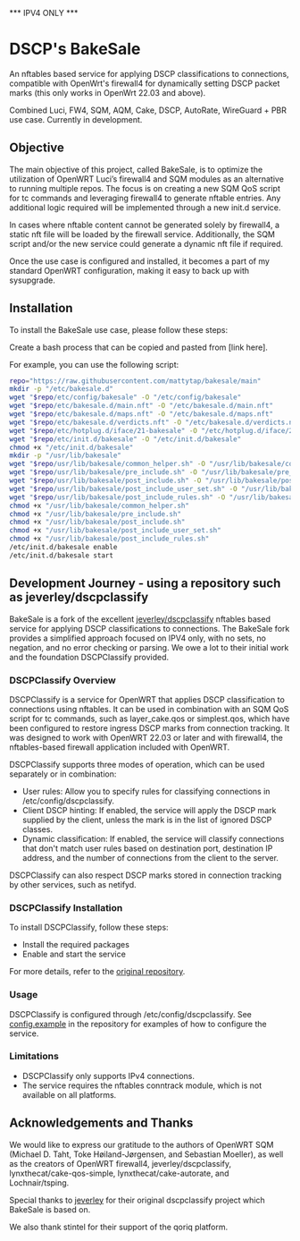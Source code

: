 *** IPV4 ONLY ***
# DSCP's BakeSale
An nftables based service for applying DSCP classifications to connections, compatible with OpenWrt's firewall4 for dynamically setting DSCP packet marks (this only works in OpenWrt 22.03 and above).

Combined Luci, FW4, SQM, AQM, Cake, DSCP, AutoRate, WireGuard + PBR use case. Currently in development.

## Objective

The main objective of this project, called BakeSale, is to optimize the utilization of OpenWRT Luci’s firewall4 and SQM modules as an alternative to running multiple repos. The focus is on creating a new SQM QoS script for tc commands and leveraging firewall4 to generate nftable entries. Any additional logic required will be implemented through a new init.d service.

In cases where nftable content cannot be generated solely by firewall4, a static nft file will be loaded by the firewall service. Additionally, the SQM script and/or the new service could generate a dynamic nft file if required.

Once the use case is configured and installed, it becomes a part of my standard OpenWRT configuration, making it easy to back up with sysupgrade.

## Installation

To install the BakeSale use case, please follow these steps:

Create a bash process that can be copied and pasted from [link here].

For example, you can use the following script:

```bash
repo="https://raw.githubusercontent.com/mattytap/bakesale/main"
mkdir -p "/etc/bakesale.d"
wget "$repo/etc/config/bakesale" -O "/etc/config/bakesale"
wget "$repo/etc/bakesale.d/main.nft" -O "/etc/bakesale.d/main.nft"
wget "$repo/etc/bakesale.d/maps.nft" -O "/etc/bakesale.d/maps.nft"
wget "$repo/etc/bakesale.d/verdicts.nft" -O "/etc/bakesale.d/verdicts.nft"
wget "$repo/etc/hotplug.d/iface/21-bakesale" -O "/etc/hotplug.d/iface/21-bakesale"
wget "$repo/etc/init.d/bakesale" -O "/etc/init.d/bakesale"
chmod +x "/etc/init.d/bakesale"
mkdir -p "/usr/lib/bakesale"
wget "$repo/usr/lib/bakesale/common_helper.sh" -O "/usr/lib/bakesale/common_helper.sh"
wget "$repo/usr/lib/bakesale/pre_include.sh" -O "/usr/lib/bakesale/pre_include.sh"
wget "$repo/usr/lib/bakesale/post_include.sh" -O "/usr/lib/bakesale/post_include.sh"
wget "$repo/usr/lib/bakesale/post_include_user_set.sh" -O "/usr/lib/bakesale/post_include_user_set.sh"
wget "$repo/usr/lib/bakesale/post_include_rules.sh" -O "/usr/lib/bakesale/post_include_rules.sh"
chmod +x "/usr/lib/bakesale/common_helper.sh"
chmod +x "/usr/lib/bakesale/pre_include.sh"
chmod +x "/usr/lib/bakesale/post_include.sh"
chmod +x "/usr/lib/bakesale/post_include_user_set.sh"
chmod +x "/usr/lib/bakesale/post_include_rules.sh"
/etc/init.d/bakesale enable
/etc/init.d/bakesale start

```

## Development Journey - using a repository such as jeverley/dscpclassify

BakeSale is a fork of the excellent [jeverley/dscpclassify](https://github.com/jeverley/dscpclassify) nftables based service for applying DSCP classifications to connections. The BakeSale fork provides a simplified approach focused on IPV4 only, with no sets, no negation, and no error checking or parsing. We owe a lot to their initial work and the foundation DSCPClassify provided.

### DSCPClassify Overview

DSCPClassify is a service for OpenWRT that applies DSCP classification to connections using nftables. It can be used in combination with an SQM QoS script for tc commands, such as layer_cake.qos or simplest.qos, which have been configured to restore ingress DSCP marks from connection tracking. It was designed to work with OpenWRT 22.03 or later and with firewall4, the nftables-based firewall application included with OpenWRT.

DSCPClassify supports three modes of operation, which can be used separately or in combination:

- User rules: Allow you to specify rules for classifying connections in /etc/config/dscpclassify.
- Client DSCP hinting: If enabled, the service will apply the DSCP mark supplied by the client, unless the mark is in the list of ignored DSCP classes.
- Dynamic classification: If enabled, the service will classify connections that don't match user rules based on destination port, destination IP address, and the number of connections from the client to the server.

DSCPClassify can also respect DSCP marks stored in connection tracking by other services, such as netifyd.

### DSCPClassify Installation

To install DSCPClassify, follow these steps:

- Install the required packages
- Enable and start the service

For more details, refer to the [original repository](https://github.com/jeverley/dscpclassify).

### Usage

DSCPClassify is configured through /etc/config/dscpclassify. See [config.example](https://github.com/jeverley/dscpclassify/blob/main/config.example) in the repository for examples of how to configure the service.

### Limitations

- DSCPClassify only supports IPv4 connections.
- The service requires the nftables conntrack module, which is not available on all platforms.

## Acknowledgements and Thanks

We would like to express our gratitude to the authors of OpenWRT SQM (Michael D. Taht, Toke Høiland-Jørgensen, and Sebastian Moeller), as well as the creators of OpenWRT firewall4, jeverley/dscpclassify, lynxthecat/cake-qos-simple, lynxthecat/cake-autorate, and Lochnair/tsping.

Special thanks to [jeverley](https://github.com/jeverley) for their original dscpclassify project which BakeSale is based on.

We also thank stintel for their support of the qoriq platform.
